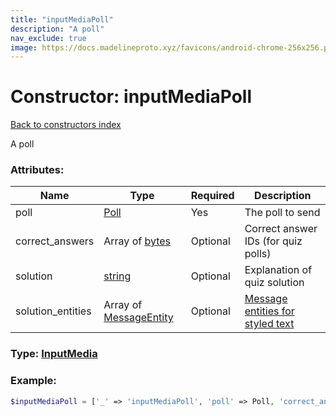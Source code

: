 ```yaml
---
title: "inputMediaPoll"
description: "A poll"
nav_exclude: true
image: https://docs.madelineproto.xyz/favicons/android-chrome-256x256.png
---
```

# Constructor: inputMediaPoll  
[Back to constructors index](/API_docs/constructors/index.html)



A poll

### Attributes:

| Name     |    Type       | Required | Description |
|----------|---------------|----------|-------------|
|poll|[Poll](/API_docs/types/Poll.html) | Yes|The poll to send|
|correct\_answers|Array of [bytes](/API_docs/types/bytes.html) | Optional|Correct answer IDs (for quiz polls)|
|solution|[string](/API_docs/types/string.html) | Optional|Explanation of quiz solution|
|solution\_entities|Array of [MessageEntity](/API_docs/types/MessageEntity.html) | Optional|[Message entities for styled text](https://core.telegram.org/api/entities)|



### Type: [InputMedia](/API_docs/types/InputMedia.html)


### Example:

```php
$inputMediaPoll = ['_' => 'inputMediaPoll', 'poll' => Poll, 'correct_answers' => ['bytes', 'bytes'], 'solution' => 'string', 'solution_entities' => [MessageEntity, MessageEntity]];
```  
